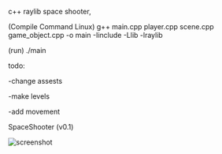c++ raylib space shooter,
 

(Compile Command Linux) g++ main.cpp player.cpp scene.cpp game_object.cpp -o main -Iinclude -Llib -lraylib

 
 (run) ./main

todo:

-change assests

-make levels

-add movement

SpaceShooter (v0.1)



![screenshot](https://github.com/user-attachments/assets/ab8da156-e2a0-4f88-8ed7-a20192b4dcc5)

